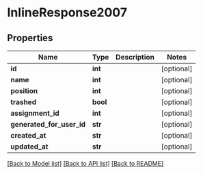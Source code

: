 # InlineResponse2007

## Properties
Name | Type | Description | Notes
------------ | ------------- | ------------- | -------------
**id** | **int** |  | [optional] 
**name** | **int** |  | [optional] 
**position** | **int** |  | [optional] 
**trashed** | **bool** |  | [optional] 
**assignment_id** | **int** |  | [optional] 
**generated_for_user_id** | **str** |  | [optional] 
**created_at** | **str** |  | [optional] 
**updated_at** | **str** |  | [optional] 

[[Back to Model list]](../README.md#documentation-for-models) [[Back to API list]](../README.md#documentation-for-api-endpoints) [[Back to README]](../README.md)

